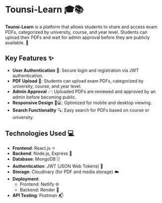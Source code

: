 # Tounsi-Learn 🎓📚

**Tounsi-Learn** is a platform that allows students to share and access exam PDFs, categorized by university, course, and year level. Students can upload their PDFs and wait for admin approval before they are publicly available. 📝

## Key Features ✨

- **User Authentication** 🔐: Secure login and registration via JWT authentication.
- **PDF Upload** 📂: Students can upload exam PDFs, categorized by university, course, and year level.
- **Admin Approval** ✅: Uploaded PDFs are reviewed and approved by an admin before becoming public.
- **Responsive Design** 📱💻: Optimized for mobile and desktop viewing.
- **Search Functionality** 🔍: Easy search for PDFs based on course or university.

## Technologies Used 💻

- **Frontend**: React.js ⚛️
- **Backend**: Node.js, Express 🚀
- **Database**: MongoDB 🗄️
- **Authentication**: JWT (JSON Web Tokens) 🔑
- **Storage**: Cloudinary (for PDF and media storage) ☁️
- **Deployment**:
  - Frontend: Netlify 🌐
  - Backend: Render 🎯
- **API Testing**: Postman 📬
